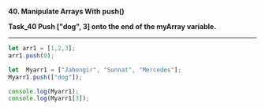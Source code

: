 **40. Manipulate Arrays With push()**

**Task_40 Push ["dog", 3] onto the end of the myArray variable.**
*******************************************
```js
let arr1 = [1,2,3];
arr1.push(0);

let  Myarr1 = ["Jahongir", "Sunnat", "Mercedes"];
Myarr1.push(["dog"]);

console.log(Myarr1);
console.log(Myarr1[3]);